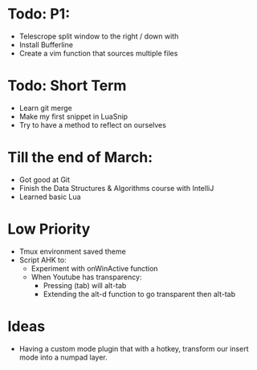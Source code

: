 # Todo: P1:

- Telescrope split window to the right / down with <c-v> <c-x>
- Install Bufferline
- Create a vim function that sources multiple files

# Todo: Short Term

- Learn git merge
- Make my first snippet in LuaSnip
- Try to have a method to reflect on ourselves

# Till the end of March:

- Got good at Git
- Finish the Data Structures & Algorithms course with IntelliJ
- Learned basic Lua

# Low Priority

- Tmux environment saved theme
- Script AHK to:
  - Experiment with onWinActive function
  - When Youtube has transparency:
    - Pressing (tab) will alt-tab
    - Extending the alt-d function to go transparent then alt-tab

# Ideas

- Having a custom mode plugin that with a hotkey,
  transform our insert mode into a numpad layer.
